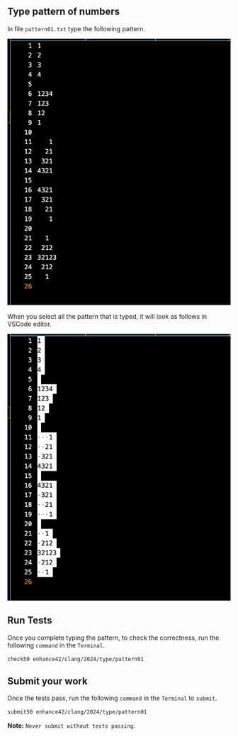 ## Type pattern of numbers

In file `pattern01.txt` type the following pattern.

![pattern01](./pattern01.png)  

When you select all the pattern that is typed, it will look as follows in VSCode editor.  

![pattern01-selected](./pattern01-selected.png)

## Run Tests
Once you complete typing the pattern, to check the correctness, run the following `command` in the `Terminal`.  
```bash
check50 enhance42/clang/2024/type/pattern01
```

## Submit your work
Once the tests pass, run the following `command` in the `Terminal` to `submit`.
```bash
submit50 enhance42/clang/2024/type/pattern01
```

**Note:** `Never submit without tests passing`.


